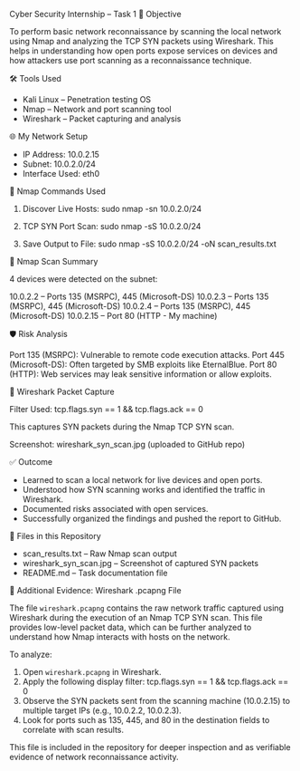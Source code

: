 Cyber Security Internship – Task 1
📌 Objective

To perform basic network reconnaissance by scanning the local network using Nmap and analyzing the TCP SYN packets using Wireshark. 
This helps in understanding how open ports expose services on devices and how attackers use port scanning as a reconnaissance technique.

🛠 Tools Used

- Kali Linux – Penetration testing OS
- Nmap – Network and port scanning tool
- Wireshark – Packet capturing and analysis

🌐 My Network Setup

- IP Address: 10.0.2.15
- Subnet: 10.0.2.0/24
- Interface Used: eth0

🔎 Nmap Commands Used

1. Discover Live Hosts:
    sudo nmap -sn 10.0.2.0/24

2. TCP SYN Port Scan:
    sudo nmap -sS 10.0.2.0/24

3. Save Output to File:
    sudo nmap -sS 10.0.2.0/24 -oN scan_results.txt

📄 Nmap Scan Summary

4 devices were detected on the subnet:

10.0.2.2 – Ports 135 (MSRPC), 445 (Microsoft-DS)
10.0.2.3 – Ports 135 (MSRPC), 445 (Microsoft-DS)
10.0.2.4 – Ports 135 (MSRPC), 445 (Microsoft-DS)
10.0.2.15 – Port 80 (HTTP - My machine)

🛡 Risk Analysis

Port 135 (MSRPC): Vulnerable to remote code execution attacks.
Port 445 (Microsoft-DS): Often targeted by SMB exploits like EternalBlue.
Port 80 (HTTP): Web services may leak sensitive information or allow exploits.

🧪 Wireshark Packet Capture

Filter Used:
    tcp.flags.syn == 1 && tcp.flags.ack == 0

This captures SYN packets during the Nmap TCP SYN scan.

Screenshot: wireshark_syn_scan.jpg (uploaded to GitHub repo)

✅ Outcome

- Learned to scan a local network for live devices and open ports.
- Understood how SYN scanning works and identified the traffic in Wireshark.
- Documented risks associated with open services.
- Successfully organized the findings and pushed the report to GitHub.

📁 Files in this Repository

- scan_results.txt – Raw Nmap scan output
- wireshark_syn_scan.jpg – Screenshot of captured SYN packets
- README.md – Task documentation file

🧪 Additional Evidence: Wireshark .pcapng File

The file `wireshark.pcapng` contains the raw network traffic captured using Wireshark during the execution of an Nmap TCP SYN scan.
This file provides low-level packet data, which can be further analyzed to understand how Nmap interacts with hosts on the network.

To analyze:
1. Open `wireshark.pcapng` in Wireshark.
2. Apply the following display filter:
       tcp.flags.syn == 1 && tcp.flags.ack == 0
3. Observe the SYN packets sent from the scanning machine (10.0.2.15) to multiple target IPs (e.g., 10.0.2.2, 10.0.2.3).
4. Look for ports such as 135, 445, and 80 in the destination fields to correlate with scan results.

This file is included in the repository for deeper inspection and as verifiable evidence of network reconnaissance activity.

